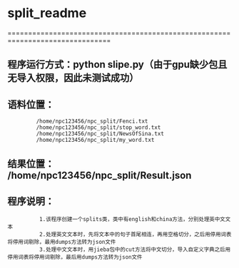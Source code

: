 # split_readme
===============================================================================
## 程序运行方式：python slipe.py（由于gpu缺少包且无导入权限，因此未测试成功）
## 语料位置： 
             /home/npc123456/npc_split/Fenci.txt
             /home/npc123456/npc_split/stop_word.txt
             /home/npc123456/npc_split/NewsOfSina.txt
             /home/npc123456/npc_split/my_word.txt
## 结果位置： /home/npc123456/npc_split/Result.json
## 程序说明： 
              1.该程序创建一个splits类，类中有english和china方法，分别处理英中文文本
              2.处理英文文本时，先将文本中的句子首尾相连，再用空格切分，之后用停用词表将停用词剔除，最用dumps方法转为json文件
              3.处理中文文本时，用jieba包中的cut方法将中文切分，导入自定义字典之后用停用词表将停用词剔除，最后用dumps方法转为json文件

